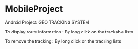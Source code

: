 # MobileProject

Android Project: GEO TRACKING SYSTEM

To display route information : By long click on the trackable lists

To remove the tracking : By long click on the tracking lists
